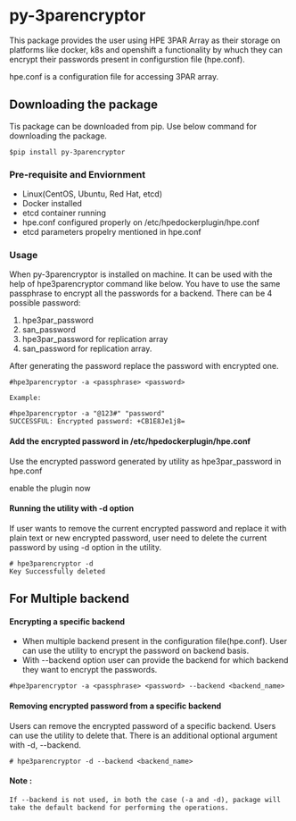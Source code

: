 # py-3parencryptor

This package provides the user using HPE 3PAR Array as their storage on platforms like docker, k8s and openshift a functionality by whuch they can encrypt their passwords present in configurstion file (hpe.conf).

hpe.conf is a configuration file for accessing 3PAR array.

## Downloading the package

Tis package can be downloaded from pip. Use below command for downloading the package.

````
$pip install py-3parencryptor
````

### Pre-requisite and Enviornment
- Linux(CentOS, Ubuntu, Red Hat, etcd)
- Docker installed
- etcd container running
- hpe.conf configured properly on /etc/hpedockerplugin/hpe.conf
- etcd parameters propelry mentioned in hpe.conf

### Usage

When py-3parencryptor is installed on machine. It can be used with the help of hpe3parencryptor command like below.
You have to  use the same passphrase to encrypt all the passwords for a backend.
There can be 4 possible password:
1. hpe3par_password
2. san_password  
3. hpe3par_password for replication array
4. san_password for replication array.

After generating the password replace the password with encrypted one.

````
#hpe3parencryptor -a <passphrase> <password>

Example: 

#hpe3parencryptor -a "@123#" "password"
SUCCESSFUL: Encrypted password: +CB1E8Je1j8=

````
#### Add the encrypted password in /etc/hpedockerplugin/hpe.conf

Use the encrypted password generated by utility as hpe3par_password in hpe.conf 

enable the plugin now

#### Running the utility with -d option
 If user wants to remove the current encrypted password and replace it with plain text or new encrypted password,
user need to delete the current password by using -d option in the utility.

````
# hpe3parencryptor -d
Key Successfully deleted
````
## For Multiple backend

#### Encrypting a specific backend
- When multiple backend present in the configuration file(hpe.conf). User can use the utility to encrypt the password on backend basis.
- With --backend option user can provide the backend for which backend they want to encrypt the passwords.

````
#hpe3parencryptor -a <passphrase> <password> --backend <backend_name>

````
#### Removing encrypted password from a specific backend

Users can remove the encrypted password of a specific backend. Users can use the utility to delete that.
There is an additional optional argument with -d, --backend.

````
# hpe3parencryptor -d --backend <backend_name>

````

#### Note : 
````
If --backend is not used, in both the case (-a and -d), package will take the default backend for performing the operations.
````


